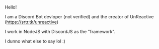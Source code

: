 Hello!

I am a Discord Bot devloper (not verified) and the creator of UnReactive (https://srtr.tk/unreactive)


I work in NodeJS with DiscordJS as the "framework".



I dunno what else to say lol :)
